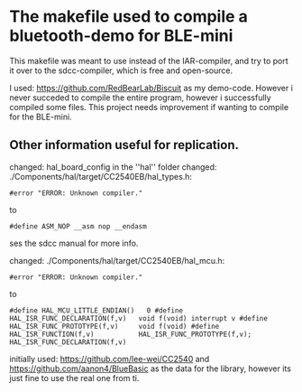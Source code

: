 # The makefile used to compile a bluetooth-demo for BLE-mini

This makefile was meant to use instead of the IAR-compiler, and try to port it over to the sdcc-compiler, which is free and open-source.

I used: https://github.com/RedBearLab/Biscuit
as my demo-code. However i never succeded to compile the entire program, however i successfully compiled some files. This project needs improvement if wanting to compile for the BLE-mini.

## Other information useful for replication.

changed: hal_board_config in the ''hal'' folder
changed: ./Components/hal/target/CC2540EB/hal_types.h:

`` #error "ERROR: Unknown compiler." ``

to

`` #define ASM_NOP __asm nop __endasm ``

ses the sdcc manual for more info.

changed: ./Components/hal/target/CC2540EB/hal_mcu.h:

`` #error "ERROR: Unknown compiler." ``

to

``
	#define HAL_MCU_LITTLE_ENDIAN()   0
	#define HAL_ISR_FUNC_DECLARATION(f,v)   void f(void) interrupt v
	#define HAL_ISR_FUNC_PROTOTYPE(f,v)     void f(void)
	#define HAL_ISR_FUNCTION(f,v)           HAL_ISR_FUNC_PROTOTYPE(f,v); HAL_ISR_FUNC_DECLARATION(f,v)
``

initially used: https://github.com/lee-wei/CC2540 and https://github.com/aanon4/BlueBasic
as the data for the library, however its just fine to use the real one from ti.
